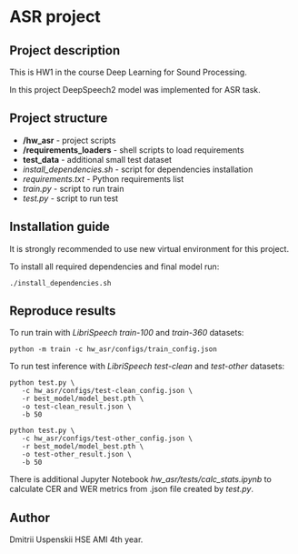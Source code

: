 # ASR project 

## Project description
This is HW1 in the course Deep Learning for Sound Processing.

In this project DeepSpeech2 model was implemented for ASR task.

## Project structure
- **/hw_asr** - project scripts
- **/requirements_loaders** - shell scripts to load requirements
- **test_data** - additional small test dataset
- _install_dependencies.sh_ - script for dependencies installation
- _requirements.txt_ - Python requirements list
- _train.py_ - script to run train
- _test.py_ - script to run test

## Installation guide

It is strongly recommended to use new virtual environment for this project.

To install all required dependencies and final model run:
```shell
./install_dependencies.sh
```

## Reproduce results
To run train with _LibriSpeech_ _train-100_ and _train-360_ datasets:
```shell
python -m train -c hw_asr/configs/train_config.json
```

To run test inference with _LibriSpeech_ _test-clean_ and _test-other_ datasets:
```shell
python test.py \
   -c hw_asr/configs/test-clean_config.json \
   -r best_model/model_best.pth \
   -o test-clean_result.json \
   -b 50

python test.py \
   -c hw_asr/configs/test-other_config.json \
   -r best_model/model_best.pth \
   -o test-other_result.json \
   -b 50
```

There is additional Jupyter Notebook _hw_asr/tests/calc_stats.ipynb_ to calculate CER and WER metrics from .json file created by _test.py_.

## Author
Dmitrii Uspenskii HSE AMI 4th year.
